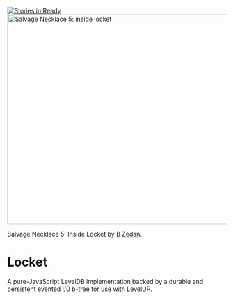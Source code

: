 [![Stories in Ready](https://badge.waffle.io/bigeasy/locket.png?label=ready&title=Ready)](https://waffle.io/bigeasy/locket)
<a href="http://www.flickr.com/photos/bzedan/2611547954/" title="Salvage Necklace 5: inside locket by B_Zedan, on Flickr"><img src="http://farm4.staticflickr.com/3273/2611547954_23eff61651_o.jpg" width="722" height="481" alt="Salvage Necklace 5: inside locket"></a>

Salvage Necklace 5: Inside Locket by [B Zedan](http://www.flickr.com/people/bzedan/).

# Locket

A pure-JavaScript LevelDB implementation backed by a durable and persistent
evented I/0 b-tree for use with LevelUP.
